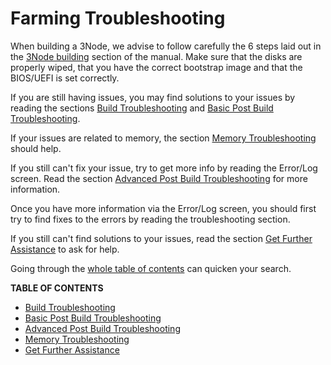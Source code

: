 <h1> Farming Troubleshooting </h1>

When building a 3Node, we advise to follow carefully the 6 steps laid out in the [3Node building](./3node_building/3node_building.md) section of the manual. Make sure that the disks are properly wiped, that you have the correct bootstrap image and that the BIOS/UEFI is set correctly.

If you are still having issues, you may find solutions to your issues by reading the sections [Build Troubleshooting](./farming_troubleshooting_tips.md#build-troubleshooting) and [Basic Post Build Troubleshooting](./farming_troubleshooting_tips.md#basic-post-build-troubleshooting).

If your issues are related to memory, the section [Memory Troubleshooting](./farming_troubleshooting_tips.md#memory-troubleshooting) should help.

If you still can't fix your issue, try to get more info by reading the Error/Log screen. Read the section [Advanced Post Build Troubleshooting](./farming_troubleshooting_tips.md#advanced-post-build-troubleshooting) for more information. 

Once you have more information via the Error/Log screen, you should first try to find fixes to the errors by reading the troubleshooting section. 

If you still can't find solutions to your issues, read the section [Get Further Assistance](./farming_troubleshooting_tips.md#get-further-assistance) to ask for help.

Going through the [whole table of contents](./farming_troubleshooting_tips.md#table-of-contents) can quicken your search.

**TABLE OF CONTENTS**

- [Build Troubleshooting](./farming_troubleshooting_tips.md#build-troubleshooting)
- [Basic Post Build Troubleshooting](./farming_troubleshooting_tips.md#basic-post-build-troubleshooting)
- [Advanced Post Build Troubleshooting](./farming_troubleshooting_tips.md#advanced-post-build-troubleshooting)
- [Memory Troubleshooting](./farming_troubleshooting_tips.md#memory-troubleshooting)
- [Get Further Assistance](./farming_troubleshooting_tips.md#get-further-assistance)